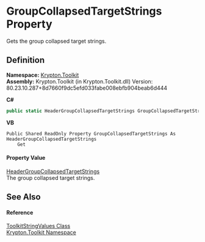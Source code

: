 # GroupCollapsedTargetStrings Property


Gets the group collapsed target strings.



## Definition
**Namespace:** <a href="79d2eac2-21f4-54ff-7552-b20c33c30600.md">Krypton.Toolkit</a>  
**Assembly:** Krypton.Toolkit (in Krypton.Toolkit.dll) Version: 80.23.10.287+8d7660f9dc5efd033fabe008ebfb904beab6d444

**C#**
``` C#
public static HeaderGroupCollapsedTargetStrings GroupCollapsedTargetStrings { get; }
```
**VB**
``` VB
Public Shared ReadOnly Property GroupCollapsedTargetStrings As HeaderGroupCollapsedTargetStrings
	Get
```



#### Property Value
<a href="958801e3-75f2-42c2-88fd-d71e0e04ac04.md">HeaderGroupCollapsedTargetStrings</a>  
The group collapsed target strings.

## See Also


#### Reference
<a href="17eaa1c0-4744-e2c6-9ebe-b78766940617.md">ToolkitStringValues Class</a>  
<a href="79d2eac2-21f4-54ff-7552-b20c33c30600.md">Krypton.Toolkit Namespace</a>  
